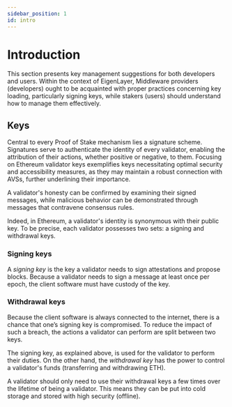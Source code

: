 ```yaml
---
sidebar_position: 1
id: intro
---
```


# Introduction

This section presents key management suggestions for both developers and users. Within the context of EigenLayer, Middleware providers (developers) ought to be acquainted with proper practices concerning key loading, particularly signing keys, while stakers (users) should understand how to manage them effectively.

## Keys

Central to every Proof of Stake mechanism lies a signature scheme. Signatures serve to authenticate the identity of every validator, enabling the attribution of their actions, whether positive or negative, to them. Focusing on Ethereum validator keys exemplifies keys necessitating optimal security and accessibility measures, as they may maintain a robust connection with AVSs, further underlining their importance.

A validator's honesty can be confirmed by examining their signed messages, while malicious behavior can be demonstrated through messages that contravene consensus rules.

Indeed, in Ethereum, a validator's identity is synonymous with their public key. To be precise, each validator possesses two sets: a signing and withdrawal keys.

### Signing keys

A *signing key* is the key a validator needs to sign attestations and propose blocks. Because a validator needs to sign a message at least once per epoch, the client software must have custody of the key.

### Withdrawal keys

Because the client software is always connected to the internet, there is a chance that one’s signing key is compromised. To reduce the impact of such a breach, the actions a validator can perform are split between two keys.

The signing key, as explained above, is used for the validator to perform their duties. On the other hand, the *withdrawal key* has the power to control a validator's funds (transferring and withdrawing ETH).

A validator should only need to use their withdrawal keys a few times over the lifetime of being a validator. This means they can be put into cold storage and stored with high security (offline).